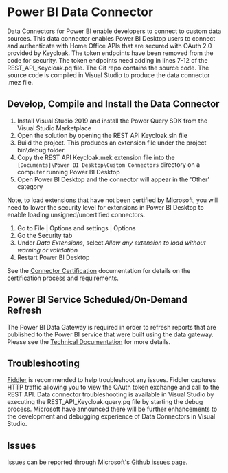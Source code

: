 # Power BI Data Connector
Data Connectors for Power BI enable developers to connect to custom data sources. This data connector enables Power BI Desktop users to connect and authenticate with Home Office APIs that are secured with OAuth 2.0 provided by Keycloak. The token endpoints have been removed from the code for security. The token endpoints need adding in lines 7-12 of the REST_API_Keycloak.pq file. The Git repo contains the source code. The source code is compiled in Visual Studio to produce the data connector .mez file.
## Develop, Compile and Install the Data Connector
1. Install Visual Studio 2019 and install the Power Query SDK from the Visual Studio Marketplace
2. Open the solution by opening the REST API Keycloak.sln file
3. Build the project. This produces an extension file under the project bin\debug folder.
4. Copy the REST API Keycloak.mek extension file into the `[Documents]\Power BI Desktop\Custom Connectors` directory on a computer running Power BI Desktop
5. Open Power BI Desktop and the connector will appear in the 'Other' category

Note, to load extensions that have not been certified by Microsoft, you will need to lower the security level for extensions in Power BI Desktop to enable loading unsigned/uncertified connectors.

1. Go to File | Options and settings | Options
2. Go the Security tab
3. Under *Data Extensions*, select *Allow any extension to load without warning or validation*
4. Restart Power BI Desktop

See the [Connector Certification](https://docs.microsoft.com/en-us/power-query/connectorcertification) documentation
for details on the certification process and requirements.
## Power BI Service Scheduled/On-Demand Refresh
The Power BI Data Gateway is required in order to refresh reports that are published to the Power BI service that were built using the data gateway. Please see the [Technical Documentation](https://docs.microsoft.com/en-us/power-bi/service-gateway-custom-connectors) for more details.
## Troubleshooting
[Fiddler](https://www.telerik.com/fiddler) is recommended to help troubleshoot any issues. Fiddler captures HTTP traffic allowing you to view the OAuth token exchange and call to the REST API. Data connector troubleshooting is available in Visual Studio by executing the REST_API_Keycloak.query.pq file by starting the debug process. Microsoft have announced there will be further enhancements to the development and debugging experience of Data Connectors in Visual Studio. 
## Issues
Issues can be reported through Microsoft's [Github issues page](https://github.com/Microsoft/DataConnectors/issues).
